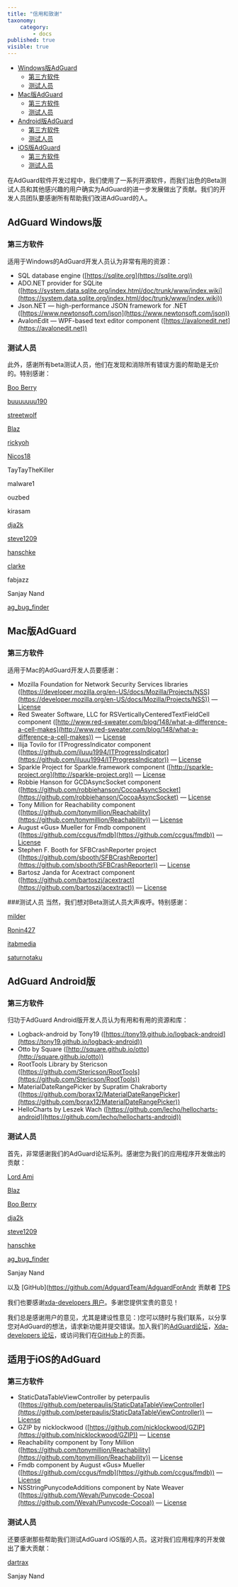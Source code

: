 ```yaml
---
title: "信用和致谢"
taxonomy:
    category:
        - docs
published: true
visible: true
---
```

* [Windows版AdGuard](#win)
  * [第三方软件](#third1)
  * [测试人员](#test1)
* [Mac版AdGuard](#mac)
  * [第三方软件](#third2)
  * [测试人员](#test2)
* [Android版AdGuard](#android)
  * [第三方软件](#third3)
  * [测试人员](#test3)
* [iOS版AdGuard](#ios)
  * [第三方软件](#third4)
  * [测试人员](#test4)

在AdGuard软件开发过程中，我们使用了一系列开源软件，而我们出色的Beta测试人员和其他感兴趣的用户确实为AdGuard的进一步发展做出了贡献。我们的开发人员团队要感谢所有帮助我们改进AdGuard的人。

<a id="win"></a>
## AdGuard Windows版
<a id="third1"></a>
### 第三方软件

适用于Windows的AdGuard开发人员认为非常有用的资源：

* SQL database engine ([https://sqlite.org](https://sqlite.org))
* ADO.NET provider for SQLite ([https://system.data.sqlite.org/index.html/doc/trunk/www/index.wiki](https://system.data.sqlite.org/index.html/doc/trunk/www/index.wiki))
* Json.NET — high-performance JSON framework for .NET ([https://www.newtonsoft.com/json](https://www.newtonsoft.com/json))
* AvalonEdit — WPF-based text editor component ([https://avalonedit.net](https://avalonedit.net))
<a id="test1"></a>
### 测试人员
此外，感谢所有beta测试人员，他们在发现和消除所有错误方面的帮助是无价的。特别感谢：

[Boo Berry](http://forum.adguard.com/member.php?1905-Boo-Berry)

[buuuuuuu190](http://forum.adguard.com/member.php?3571-buuuuuuu190)

[streetwolf](http://forum.adguard.com/member.php?3482-streetwolf)

[Blaz](http://forum.adguard.com/member.php?4656-Blaz)

[rickyoh](http://forum.adguard.com/member.php?1507-rickyoh)

[Nicos18](http://forum.adguard.com/member.php?5726-Nicos18)

TayTayTheKiller

malware1

ouzbed

kirasam

[dja2k](http://forum.adguard.com/member.php?3933-dja2k)

[steve1209](http://forum.adguard.com/member.php?3437-steve1209)

[hanschke](http://forum.adguard.com/member.php?3946-hanschke)

[clarke](http://forum.adguard.com/member.php?3985-clarke)

fabjazz

Sanjay Nand

[ag_bug_finder](http://forum.adguard.com/member.php?3639)

<a id="mac"></a>
## Mac版AdGuard
<a id="third2"></a>
### 第三方软件
适用于Mac的AdGuard开发人员要感谢：

* Mozilla Foundation for Network Security Services libraries ([https://developer.mozilla.org/en-US/docs/Mozilla/Projects/NSS](https://developer.mozilla.org/en-US/docs/Mozilla/Projects/NSS)) — [License](https://www.mozilla.org/MPL/)
* Red Sweater Software, LLC for RSVerticallyCenteredTextFieldCell component ([http://www.red-sweater.com/blog/148/what-a-difference-a-cell-makes](http://www.red-sweater.com/blog/148/what-a-difference-a-cell-makes)) — [License](http://opensource.org/licenses/mit-license.php)
* Ilija Tovilo for ITProgressIndicator component ([https://github.com/iluuu1994/ITProgressIndicator](https://github.com/iluuu1994/ITProgressIndicator)) — [License](http://opensource.org/licenses/Apache-2.0)
* Sparkle Project for Sparkle.framework component ([http://sparkle-project.org](http://sparkle-project.org)) — [License](https://github.com/sparkle-project/Sparkle/blob/master/LICENSE)
* Robbie Hanson for GCDAsyncSocket component ([https://github.com/robbiehanson/CocoaAsyncSocket](https://github.com/robbiehanson/CocoaAsyncSocket) — [License](https://github.com/robbiehanson/CocoaAsyncSocket/wiki/License)
* Tony Million for Reachability component ([https://github.com/tonymillion/Reachability](https://github.com/tonymillion/Reachability)) — [License](https://github.com/tonymillion/Reachability/blob/master/LICENCE.txt)
* August «Gus» Mueller for Fmdb component ([https://github.com/ccgus/fmdb](https://github.com/ccgus/fmdb)) — [License](https://github.com/ccgus/fmdb/blob/master/LICENSE.txt)
* Stephen F. Booth for SFBCrashReporter project ([https://github.com/sbooth/SFBCrashReporter](https://github.com/sbooth/SFBCrashReporter)) — [License](https://github.com/sbooth/SFBCrashReporter/blob/master/COPYING)
* Bartosz Janda for Acextract component ([https://github.com/bartoszj/acextract](https://github.com/bartoszj/acextract)) — [License](https://github.com/bartoszj/acextract/blob/master/LICENSE)


<a id="test2"></a>
###测试人员
当然，我们想对Beta测试人员大声疾呼。特别感谢：

[milder](http://forum.adguard.com/member.php?4519-milder)

[Ronin427](http://forum.adguard.com/member.php?4116-Ronin427)

[itabmedia](http://forum.adguard.com/member.php?4711-itabmedia)

[saturnotaku](http://forum.adguard.com/member.php?4782-saturnotaku)

<a id="android"></a>
## AdGuard Android版
<a id="third3"></a>
### 第三方软件
归功于AdGuard Android版开发人员认为有用和有用的资源和库：
* Logback-android by Tony19 ([https://tony19.github.io/logback-android](https://tony19.github.io/logback-android))
* Otto by Square ([http://square.github.io/otto](http://square.github.io/otto))
* RootTools Library by Stericson ([https://github.com/Stericson/RootTools](https://github.com/Stericson/RootTools))
* MaterialDateRangePicker by Supratim Chakraborty ([https://github.com/borax12/MaterialDateRangePicker](https://github.com/borax12/MaterialDateRangePicker))
* HelloCharts by Leszek Wach ([https://github.com/lecho/hellocharts-android](https://github.com/lecho/hellocharts-android))

<a id="test3"></a>
### 测试人员
首先，非常感谢我们的AdGuard论坛系列。感谢您为我们的应用程序开发做出的贡献：

[Lord Ami](http://forum.adguard.com/member.php?5374-Lord-Ami)

[Blaz](http://forum.adguard.com/member.php?4656-Blaz)

[Boo Berry](http://forum.adguard.com/member.php?1905-Boo-Berry)

[dja2k](http://forum.adguard.com/member.php?3933-dja2k)

[steve1209](http://forum.adguard.com/member.php?3437-steve1209)

[hanschke](http://forum.adguard.com/member.php?3946-hanschke)

[ag_bug_finder](http://forum.adguard.com/member.php?3639)

Sanjay Nand

以及 [GitHub](https://github.com/AdguardTeam/AdguardForAndr 贡献者 [TPS](https://github.com/TPS)

我们也要感谢[xda-developers 用户](https://adguard.com/en/forum.xda-developers.com/android/apps-games/adguard-ad-blocker-doesnt-require-root-t2958895)。多谢您提供宝贵的意见！

我们总是感谢用户的意见，尤其是建设性意见：)您可以随时与我们联系，以分享您对AdGuard的想法，请求新功能并提交错误。加入我们的[AdGuard论坛](http://forum.adguard.com/forumdisplay.php?25-English-Forums)，[Xda-developers 论坛](https://adguard.com/en/forum.xda-developers.com/android/apps-games/adguard-ad-blocker-doesnt-require-root-t2958895)，或访问我们在[GitHub](https://github.com/AdguardTeam)上的页面。

<a id="ios"></a>
## 适用于iOS的AdGuard
<a id="third4"></a>
### 第三方软件
* StaticDataTableViewController by peterpaulis ([https://github.com/peterpaulis/StaticDataTableViewController](https://github.com/peterpaulis/StaticDataTableViewController)) — [License](https://github.com/peterpaulis/StaticDataTableViewController/blob/master/LICENSE.txt)
* GZIP by nicklockwood ([https://github.com/nicklockwood/GZIP](https://github.com/nicklockwood/GZIP)) — [License](https://github.com/nicklockwood/GZIP/blob/master/LICENCE.md)
* Reachability component by Tony Million ([https://github.com/tonymillion/Reachability](https://github.com/tonymillion/Reachability)) — [License](https://github.com/tonymillion/Reachability/blob/master/LICENCE.txt)
* Fmdb component by August «Gus» Mueller ([https://github.com/ccgus/fmdb](https://github.com/ccgus/fmdb)) — [License](https://github.com/ccgus/fmdb/blob/master/LICENSE.txt)
* NSStringPunycodeAdditions component by Nate Weaver ([https://github.com/Wevah/Punycode-Cocoa](https://github.com/Wevah/Punycode-Cocoa)) — [License](https://github.com/Wevah/Punycode-Cocoa/blob/master/LICENSE)

<a id="test4"></a>
### 测试人员
还要感谢那些帮助我们测试AdGuard iOS版的人员。这对我们应用程序的开发做出了重大贡献：

[dartrax](https://github.com/dartrax)

Sanjay Nand
